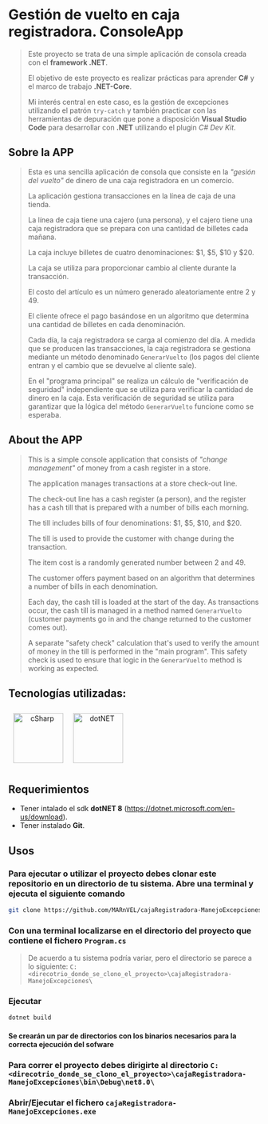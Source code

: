 # Gestión de vuelto en caja registradora. ConsoleApp

> Este proyecto se trata de una simple aplicación de consola creada con el **framework .NET**.
>
> El objetivo de este proyecto es realizar prácticas para aprender **C#** y el marco de
> trabajo **.NET-Core**.
>
> Mi interés central en este caso, es la gestión de excepciones utilizando el patrón `try-catch` y también practicar con las herramientas de depuración que pone a disposición **Visual Studio Code** para desarrollar con **.NET** utilizando el plugin *C# Dev Kit*.

## Sobre la APP

> Esta es una sencilla aplicación de consola que consiste en la *"gesión del vuelto"* de dinero de una caja registradora en un comercio.
>
> La aplicación gestiona transacciones en la línea de caja de una tienda.
>
> La línea de caja tiene una cajero (una persona), y el cajero tiene una caja registradora que se prepara con una cantidad de billetes cada mañana.
>
> La caja incluye billetes de cuatro denominaciones: $1, $5, $10 y $20.
>
> La caja se utiliza para proporcionar cambio al cliente durante la transacción.
>
> El costo del artículo es un número generado aleatoriamente entre 2 y 49.
>
> El cliente ofrece el pago basándose en un algoritmo que determina una cantidad de billetes en cada denominación.
>
> Cada día, la caja registradora se carga al comienzo del día. A medida que se producen las transacciones, la caja registradora se gestiona mediante un método denominado `GenerarVuelto` (los pagos del cliente entran y el cambio que se devuelve al cliente sale).
>
> En el "programa principal" se realiza un cálculo de "verificación de seguridad" independiente que se utiliza para verificar la cantidad de dinero en la caja.
> Esta verificación de seguridad se utiliza para garantizar que la lógica del método `GenerarVuelto` funcione como se esperaba.
>

## About the APP

> This is a simple console application that consists of *"change management"* of money from a cash register in a store.
>
> The application manages transactions at a store check-out line.
>
> The check-out line has a cash register (a person), and the register has a cash till that is prepared with a number of bills each morning.
>
> The till includes bills of four denominations: $1, $5, $10, and $20.
>
> The till is used to provide the customer with change during the transaction.
>
> The item cost is a randomly generated number between 2 and 49.
>
> The customer  offers payment based on an algorithm that determines a number of bills in each denomination.
>
> Each day, the cash till is loaded at the start of the day. As transactions occur, the cash till is managed in a method named `GenerarVuelto` (customer  payments go in and the change returned to the customer comes out).
>
> A separate "safety check" calculation that's used to verify the amount of money in the till is performed in the "main program".
> This safety check is used to ensure that logic in the `GenerarVuelto` method is working as expected.
>

## Tecnologías utilizadas:
<div align="center" style="display: flex">
      <span>
         <a href="https://learn.microsoft.com/en-us/dotnet/csharp/" target="_blank">
               <img width="100" style="margin: 10" title='cSharp' src='https://upload.wikimedia.org/wikipedia/commons/4/4f/Csharp_Logo.png'>
         </a>
      </span>
      <span>
         <a href="https://learn.microsoft.com/en-us/dotnet/" target="_blank" title='dotNET'>
               <img width="100" style="margin: 10" title='dotNET' src='https://upload.wikimedia.org/wikipedia/commons/e/ee/.NET_Core_Logo.svg'>
         </a>
      </span>
</div>

## Requerimientos

- Tener intalado el sdk **dotNET 8** (<https://dotnet.microsoft.com/en-us/download>).
- Tener instalado **Git**.

## Usos

### Para ejecutar o utilizar el proyecto debes clonar este repositorio en un directorio de tu sistema. Abre una terminal y ejecuta el siguiente comando

```bash
git clone https://github.com/MARnVEL/cajaRegistradora-ManejoExcepciones.git
```

### Con una terminal localizarse en el directorio del proyecto que contiene el fichero `Program.cs`

> De acuerdo a tu sistema podría variar, pero el directorio se parece a lo siguiente:
> `C:<direcotrio_donde_se_clono_el_proyecto>\cajaRegistradora-ManejoExcepciones\`

### Ejecutar

```bash
dotnet build
```

#### Se crearán un par de directorios con los binarios necesarios para la correcta ejecución del sofware

### Para correr el proyecto debes dirigirte al directorio `C:<direcotrio_donde_se_clono_el_proyecto>\cajaRegistradora-ManejoExcepciones\bin\Debug\net8.0\`

### Abrir/Ejecutar el fichero `cajaRegistradora-ManejoExcepciones.exe`
